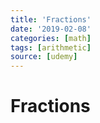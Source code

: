 ```yaml
---
title: 'Fractions'
date: '2019-02-08'
categories: [math]
tags: [arithmetic]
source: [udemy]
---
```


# Fractions